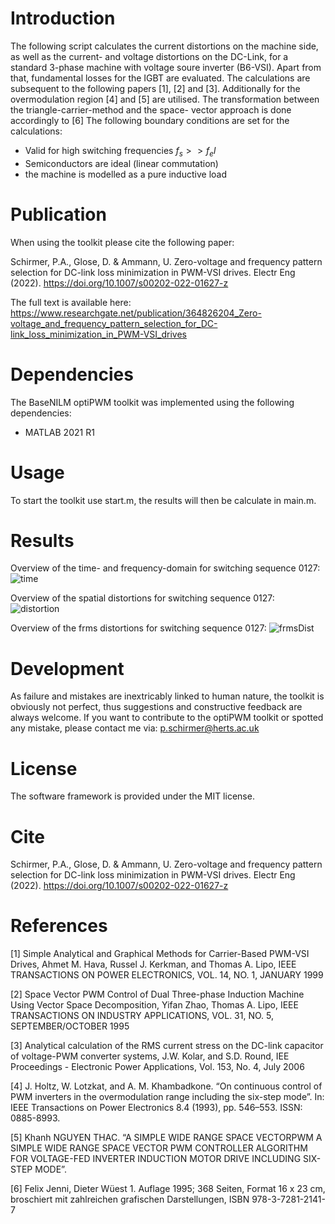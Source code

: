 # Introduction
The following script calculates the current distortions on the machine
side, as well as the current- and voltage distortions on the DC-Link, for
a standard 3-phase machine with voltage soure inverter (B6-VSI).
Apart from that, fundamental losses for the IGBT are evaluated. The 
calculations are subsequent to the following papers [1], [2] and [3].
Additionally for the overmodulation region [4] and [5] are utilised.
The transformation between the triangle-carrier-method and the space-
vector approach is done accordingly to [6]
The following boundary conditions are set for the calculations:

- Valid for high switching frequencies $f_s >> f_el$
- Semiconductors are ideal (linear commutation)
- the machine is modelled as a pure inductive load

# Publication
When using the toolkit please cite the following paper:

Schirmer, P.A., Glose, D. & Ammann, U. Zero-voltage and frequency pattern selection for DC-link loss minimization in PWM-VSI drives. Electr Eng (2022). https://doi.org/10.1007/s00202-022-01627-z

The full text is available here:
https://www.researchgate.net/publication/364826204_Zero-voltage_and_frequency_pattern_selection_for_DC-link_loss_minimization_in_PWM-VSI_drives

# Dependencies
The BaseNILM optiPWM toolkit was implemented using the following dependencies:

- MATLAB 2021 R1

# Usage
To start the toolkit use start.m, the results will then be calculate in main.m.

# Results
Overview of the time- and frequency-domain for switching sequence 0127:
![time](https://user-images.githubusercontent.com/66561268/198819940-051d735e-f548-4198-9ddd-c9977ab82580.png)

Overview of the spatial distortions for switching sequence 0127:
![distortion](https://user-images.githubusercontent.com/66561268/198819968-65cb3911-cfa7-4307-9ff2-9d9b6bdc3ad1.png)

Overview of the frms distortions for switching sequence 0127:
![frmsDist](https://user-images.githubusercontent.com/66561268/198819983-c9b49292-5000-4a36-be7f-90a8f622cb25.png)

# Development
As failure and mistakes are inextricably linked to human nature, the toolkit is obviously not perfect, 
thus suggestions and constructive feedback are always welcome. If you want to contribute to the optiPWM 
toolkit or spotted any mistake, please contact me via: p.schirmer@herts.ac.uk

# License
The software framework is provided under the MIT license.

# Cite
Schirmer, P.A., Glose, D. & Ammann, U. Zero-voltage and frequency pattern selection for DC-link loss minimization in PWM-VSI drives. Electr Eng (2022). https://doi.org/10.1007/s00202-022-01627-z

# References
[1] Simple Analytical and Graphical Methods for Carrier-Based PWM-VSI
Drives, Ahmet M. Hava, Russel J. Kerkman, and Thomas A. Lipo, 
IEEE TRANSACTIONS ON POWER ELECTRONICS, VOL. 14, NO. 1, JANUARY 1999

[2] Space Vector PWM Control of Dual Three-phase Induction Machine Using
Vector Space Decomposition, Yifan Zhao, Thomas A. Lipo, IEEE TRANSACTIONS
ON INDUSTRY APPLICATIONS, VOL. 31, NO. 5, SEPTEMBER/OCTOBER 1995
 
[3] Analytical calculation of the RMS current stress on the DC-link 
capacitor of voltage-PWM converter systems, J.W. Kolar, and S.D. Round, 
IEE Proceedings - Electronic Power Applications, Vol. 153, No. 4, 
July 2006

[4] J. Holtz, W. Lotzkat, and A. M. Khambadkone. “On continuous control 
of PWM inverters in the overmodulation range including the six-step mode”.
In: IEEE Transactions on Power Electronics 8.4 (1993),
pp. 546–553. ISSN: 0885-8993.

[5] Khanh NGUYEN THAC. “A SIMPLE WIDE RANGE SPACE VECTORPWM
A SIMPLE WIDE RANGE SPACE VECTOR PWM CONTROLLER ALGORITHM
FOR VOLTAGE-FED INVERTER INDUCTION MOTOR DRIVE INCLUDING
SIX-STEP MODE”.

[6] Felix Jenni, Dieter Wüest 1. Auflage 1995; 368 Seiten, Format 16 x 23 cm, broschiert mit 
zahlreichen grafischen Darstellungen, ISBN 978-3-7281-2141-7
